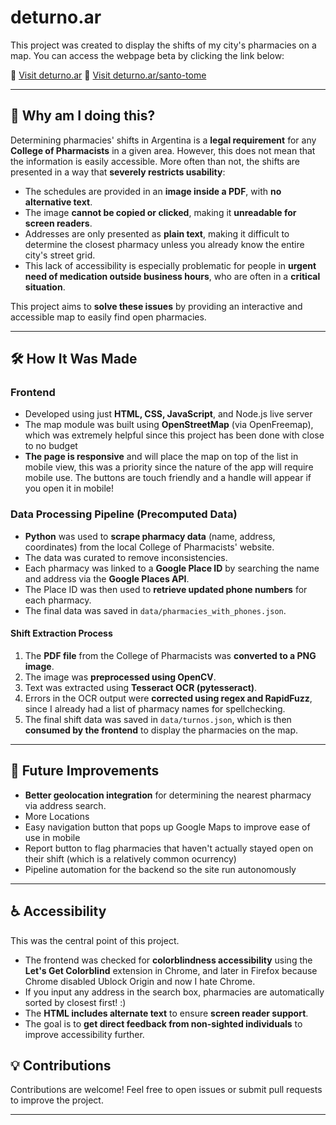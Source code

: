 # deturno.ar

This project was created to display the shifts of my city's pharmacies on a map. You can access the webpage beta by clicking the link below:

🔗 [Visit deturno.ar](https://deturno.ar/)
🔗 [Visit deturno.ar/santo-tome](https://deturno.ar/santo-tome)

---

## 📌 Why am I doing this?
Determining pharmacies' shifts in Argentina is a **legal requirement** for any **College of Pharmacists** in a given area. However, this does not mean that the information is easily accessible. More often than not, the shifts are presented in a way that **severely restricts usability**:

- The schedules are provided in an **image inside a PDF**, with **no alternative text**.
- The image **cannot be copied or clicked**, making it **unreadable for screen readers**.
- Addresses are only presented as **plain text**, making it difficult to determine the closest pharmacy unless you already know the entire city's street grid.
- This lack of accessibility is especially problematic for people in **urgent need of medication outside business hours**, who are often in a **critical situation**.

This project aims to **solve these issues** by providing an interactive and accessible map to easily find open pharmacies.

---

## 🛠️ How It Was Made
### **Frontend**
- Developed using just **HTML, CSS, JavaScript**, and Node.js live server
- The map module was built using **OpenStreetMap** (via OpenFreemap), which was extremely helpful since this project has been done with close to no budget
- **The page is responsive** and will place the map on top of the list in mobile view, this was a priority since the nature of the app will require mobile use. The buttons are touch friendly and a handle will appear if you open it in mobile!

### **Data Processing Pipeline (Precomputed Data)**
- **Python** was used to **scrape pharmacy data** (name, address, coordinates) from the local College of Pharmacists' website.
- The data was curated to remove inconsistencies.
- Each pharmacy was linked to a **Google Place ID** by searching the name and address via the **Google Places API**.
- The Place ID was then used to **retrieve updated phone numbers** for each pharmacy.
- The final data was saved in `data/pharmacies_with_phones.json`.

#### **Shift Extraction Process**
1. The **PDF file** from the College of Pharmacists was **converted to a PNG image**.
2. The image was **preprocessed using OpenCV**.
3. Text was extracted using **Tesseract OCR (pytesseract)**.
4. Errors in the OCR output were **corrected using regex and RapidFuzz**, since I already had a list of pharmacy names for spellchecking.
5. The final shift data was saved in `data/turnos.json`, which is then **consumed by the frontend** to display the pharmacies on the map.

---

## 🚀 Future Improvements
- **Better geolocation integration** for determining the nearest pharmacy via address search.
- More Locations
- Easy navigation button that pops up Google Maps to improve ease of use in mobile
- Report button to flag pharmacies that haven't actually stayed open on their shift (which is a relatively common ocurrency)
- Pipeline automation for the backend so the site run autonomously
---
<!--
## 📜 License
This project is open-source and available under the **MIT License**.

---
-->


## ♿ Accessibility
This was the central point of this project.

- The frontend was checked for **colorblindness accessibility** using the **Let's Get Colorblind** extension in Chrome, and later in Firefox because Chrome disabled Ublock Origin and now I hate Chrome.
- If you input any address in the search box, pharmacies are automatically sorted by closest first! :)
- The **HTML includes alternate text** to ensure **screen reader support**.
- The goal is to **get direct feedback from non-sighted individuals** to improve accessibility further.

## 💡 Contributions
Contributions are welcome! Feel free to open issues or submit pull requests to improve the project.

---

